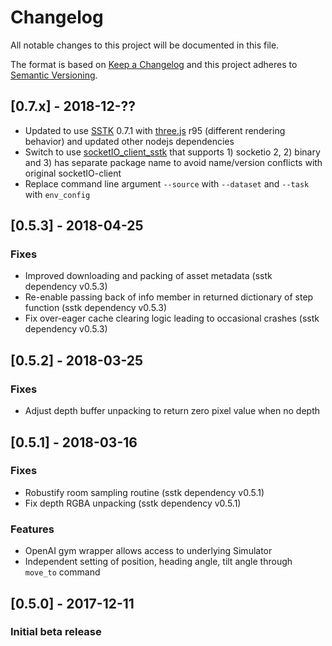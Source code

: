 # Changelog
All notable changes to this project will be documented in this file.

The format is based on [Keep a Changelog](http://keepachangelog.com/en/1.0.0/)
and this project adheres to [Semantic Versioning](http://semver.org/spec/v2.0.0.html).

## [0.7.x] - 2018-12-??
- Updated to use [SSTK](https://github.com/smartscenes/sstk) 0.7.1 with [three.js](https://threejs.org/) r95 (different rendering behavior) and updated other nodejs dependencies
- Switch to use [socketIO_client_sstk](https://github.com/smartscenes/socketIO-client-sstk) that supports 1) socketio 2, 2) binary and 3) has separate package name to avoid name/version conflicts with original socketIO-client 
- Replace command line argument `--source` with `--dataset` and `--task` with `env_config`

## [0.5.3] - 2018-04-25
### Fixes
- Improved downloading and packing of asset metadata (sstk dependency v0.5.3)
- Re-enable passing back of info member in returned dictionary of step function (sstk dependency v0.5.3)
- Fix over-eager cache clearing logic leading to occasional crashes (sstk dependency v0.5.3)

## [0.5.2] - 2018-03-25
### Fixes
- Adjust depth buffer unpacking to return zero pixel value when no depth

## [0.5.1] - 2018-03-16
### Fixes
- Robustify room sampling routine (sstk dependency v0.5.1)
- Fix depth RGBA unpacking (sstk dependency v0.5.1)

### Features
- OpenAI gym wrapper allows access to underlying Simulator
- Independent setting of position, heading angle, tilt angle through `move_to` command

## [0.5.0] - 2017-12-11
### Initial beta release
